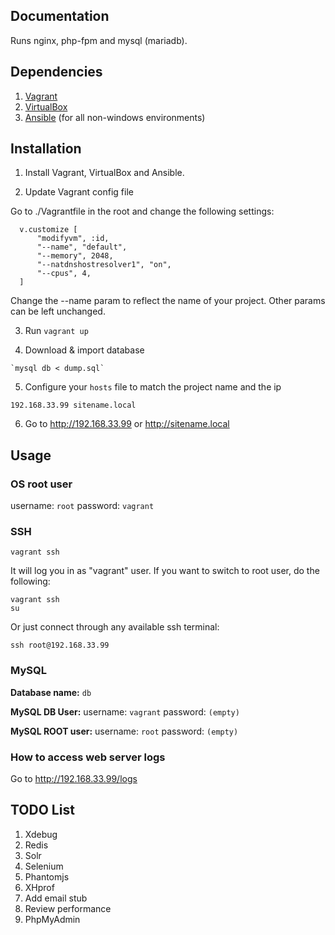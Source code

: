 ## Documentation

Runs nginx, php-fpm and mysql (mariadb).

## Dependencies

1. [Vagrant](https://www.vagrantup.com/downloads.html)
2. [VirtualBox](https://www.virtualbox.org/wiki/Downloads)
3. [Ansible](http://docs.ansible.com/ansible/intro_installation.html) (for all non-windows environments)

## Installation

  1. Install Vagrant, VirtualBox and Ansible.

  2. Update Vagrant config file

  Go to ./Vagrantfile in the root and change the following settings:

      v.customize [
          "modifyvm", :id,
          "--name", "default",
          "--memory", 2048,
          "--natdnshostresolver1", "on",
          "--cpus", 4,
      ]

  Change the --name param to reflect the name of your project. Other params can be left unchanged.

  3. Run `vagrant up`

  4. Download & import database

    `mysql db < dump.sql`

  5. Configure your `hosts` file to match the project name and the ip

    192.168.33.99 sitename.local

  6. Go to http://192.168.33.99 or http://sitename.local


## Usage

### OS root user

username: `root`
password: `vagrant`

### SSH

    vagrant ssh

It will log you in as "vagrant" user. If you want to switch to root user, do the following:

    vagrant ssh
    su

Or just connect through any available ssh terminal:

    ssh root@192.168.33.99

### MySQL

**Database name:** `db`

**MySQL DB User:**
  username: `vagrant`
  password: `(empty)`

**MySQL ROOT user:**
  username: `root`
  password: `(empty)`

### How to access web server logs

  Go to http://192.168.33.99/logs

## TODO List

  1. Xdebug
  2. Redis
  3. Solr
  4. Selenium
  5. Phantomjs
  6. XHprof
  7. Add email stub
  8. Review performance
  9. PhpMyAdmin